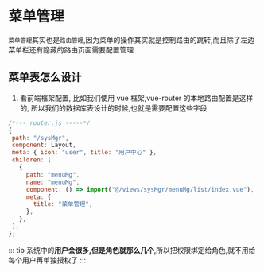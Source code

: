 # 菜单管理

`菜单管理`其实也是`路由管理`,因为菜单的操作其实就是控制路由的跳转,而且除了左边菜单栏还有隐藏的路由页面需要配置管理

## 菜单表怎么设计

1. 看前端框架配置, 比如我们使用 vue 框架,vue-router 的本地路由配置是这样的,
   所以我们的数据库表设计的时候,也就是需要配置这些字段

```js
/*--- router.js -----*/
{
 path: "/sysMgr",
 component: Layout,
 meta: { icon: "user", title: "用户中心" },
 children: [
   {
     path: "menuMg",
     name: "menuMg",
     component: () => import("@/views/sysMgr/menuMg/list/index.vue"),
     meta: {
       title: "菜单管理",
     },
   },
 ],
};

```

::: tip
系统中的**用户会很多,但是角色就那么几个**,所以把权限绑定给角色,就不用给每个用户再单独授权了
:::
